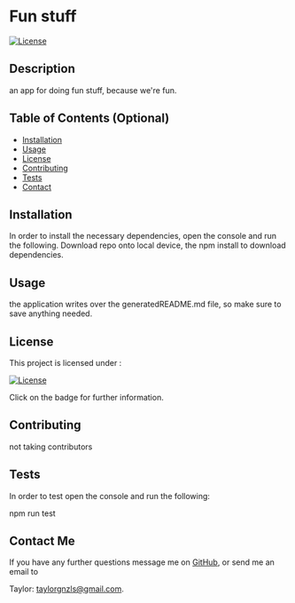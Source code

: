 # Fun stuff
  
[![License](https://img.shields.io/badge/License-Apache%202.0-blue.svg)](https://opensource.org/licenses/Apache-2.0)

## Description 
an app for doing fun stuff, because we're fun.


## Table of Contents (Optional)

* [Installation](#installation)
* [Usage](#usage)
* [License](#license)
* [Contributing](#contributing)
* [Tests](#tests)
* [Contact](#contact-me)


## Installation
In order to install the necessary dependencies, open the console and run the following.
Download repo onto local device, the npm install to download dependencies.

## Usage 
the application writes over the generatedREADME.md file, so make sure to save anything needed.


## License
This project is licensed under :


[![License](https://img.shields.io/badge/License-Apache%202.0-blue.svg)](https://opensource.org/licenses/Apache-2.0)


Click on the badge for further information.


## Contributing
not taking contributors 


## Tests
In order to test open the console and run the following:

npm run test

## Contact Me
 If you have any further questions message me on [GitHub](https://github.com/taylorgonz),
 or send me an email to 

 Taylor: taylorgnzls@gmail.com.

